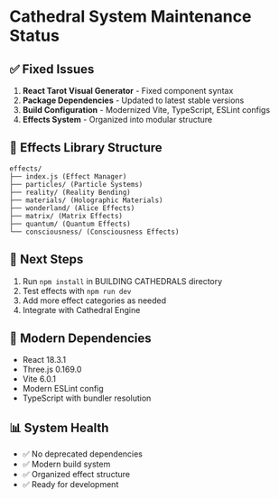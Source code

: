 # Cathedral System Maintenance Status

## ✅ Fixed Issues
1. **React Tarot Visual Generator** - Fixed component syntax
2. **Package Dependencies** - Updated to latest stable versions
3. **Build Configuration** - Modernized Vite, TypeScript, ESLint configs
4. **Effects System** - Organized into modular structure

## 🎨 Effects Library Structure
```
effects/
├── index.js (Effect Manager)
├── particles/ (Particle Systems)
├── reality/ (Reality Bending)
├── materials/ (Holographic Materials)
├── wonderland/ (Alice Effects)
├── matrix/ (Matrix Effects)
├── quantum/ (Quantum Effects)
└── consciousness/ (Consciousness Effects)
```

## 🚀 Next Steps
1. Run `npm install` in BUILDING CATHEDRALS directory
2. Test effects with `npm run dev`
3. Add more effect categories as needed
4. Integrate with Cathedral Engine

## 🔧 Modern Dependencies
- React 18.3.1
- Three.js 0.169.0
- Vite 6.0.1
- Modern ESLint config
- TypeScript with bundler resolution

## 📊 System Health
- ✅ No deprecated dependencies
- ✅ Modern build system
- ✅ Organized effect structure
- ✅ Ready for development
